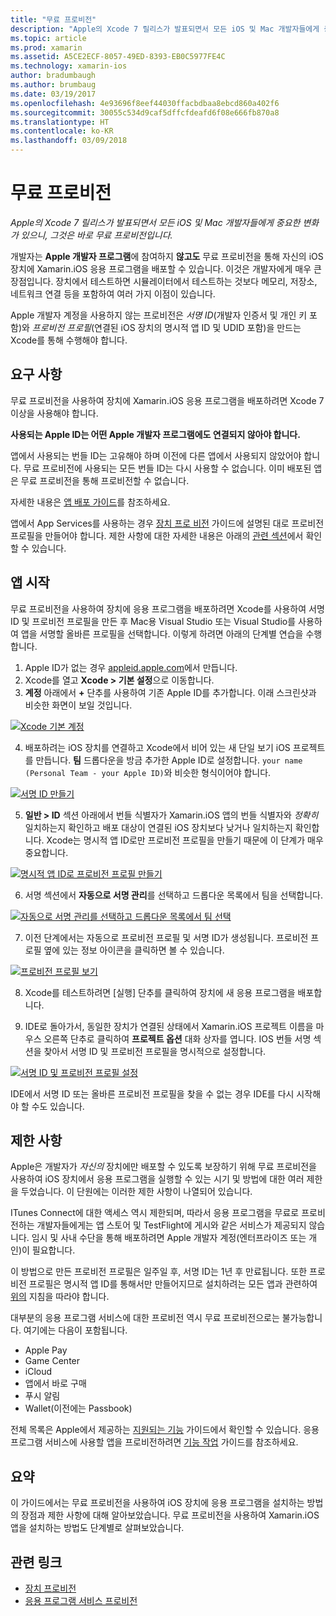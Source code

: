 ```yaml
---
title: "무료 프로비전"
description: "Apple의 Xcode 7 릴리스가 발표되면서 모든 iOS 및 Mac 개발자들에게 중요한 변화가 있으니, 그것은 바로 무료 프로비전입니다."
ms.topic: article
ms.prod: xamarin
ms.assetid: A5CE2ECF-8057-49ED-8393-EB0C5977FE4C
ms.technology: xamarin-ios
author: bradumbaugh
ms.author: brumbaug
ms.date: 03/19/2017
ms.openlocfilehash: 4e93696f8eef44030ffacbdbaa8ebcd860a402f6
ms.sourcegitcommit: 30055c534d9caf5dffcfdeafd6f08e666fb870a8
ms.translationtype: HT
ms.contentlocale: ko-KR
ms.lasthandoff: 03/09/2018
---
```

# <a name="free-provisioning"></a>무료 프로비전

_Apple의 Xcode 7 릴리스가 발표되면서 모든 iOS 및 Mac 개발자들에게 중요한 변화가 있으니, 그것은 바로 무료 프로비전입니다._

개발자는 **Apple 개발자 프로그램**에 참여하지 **않고도** 무료 프로비전을 통해 자신의 iOS 장치에 Xamarin.iOS 응용 프로그램을 배포할 수 있습니다. 이것은 개발자에게 매우 큰 장점입니다. 장치에서 테스트하면 시뮬레이터에서 테스트하는 것보다 메모리, 저장소, 네트워크 연결 등을 포함하여 여러 가지 이점이 있습니다.

Apple 개발자 계정을 사용하지 않는 프로비전은 *서명 ID*(개발자 인증서 및 개인 키 포함)와 *프로비전 프로필*(연결된 iOS 장치의 명시적 앱 ID 및 UDID 포함)을 만드는 Xcode를 통해 수행해야 합니다.

## <a name="requirements"></a>요구 사항

무료 프로비전을 사용하여 장치에 Xamarin.iOS 응용 프로그램을 배포하려면 Xcode 7 이상을 사용해야 합니다.

**사용되는 Apple ID는 어떤 Apple 개발자 프로그램에도 연결되지 않아야 합니다.**

앱에서 사용되는 번들 ID는 고유해야 하며 이전에 다른 앱에서 사용되지 않았어야 합니다. 무료 프로비전에 사용되는 모든 번들 ID는 다시 사용할 수 없습니다. 이미 배포된 앱은 무료 프로비전을 통해 프로비전할 수 없습니다. 

자세한 내용은 [앱 배포 가이드](~/ios/deploy-test/app-distribution/index.md)를 참조하세요.

앱에서 App Services를 사용하는 경우 [장치 프로 비전](~/ios/get-started/installation/device-provisioning/index.md#appservices) 가이드에 설명된 대로 프로비전 프로필을 만들어야 합니다. 제한 사항에 대한 자세한 내용은 아래의 [관련 섹션](#limitations)에서 확인할 수 있습니다.


## <a name="a-namelaunching--launching-your-app"></a><a name="launching" /> 앱 시작

무료 프로비전을 사용하여 장치에 응용 프로그램을 배포하려면 Xcode를 사용하여 서명 ID 및 프로비전 프로필을 만든 후 Mac용 Visual Studio 또는 Visual Studio를 사용하여 앱을 서명할 올바른 프로필을 선택합니다. 이렇게 하려면 아래의 단계별 연습을 수행합니다.

1. Apple ID가 없는 경우 [appleid.apple.com](https://appleid.apple.com/account)에서 만듭니다.
2. Xcode를 열고 **Xcode > 기본 설정**으로 이동합니다.
3. **계정** 아래에서 **+** 단추를 사용하여 기존 Apple ID를 추가합니다. 이래 스크린샷과 비슷한 화면이 보일 것입니다.

  [![](free-provisioning-images/launchapp1.png "Xcode 기본 계정")](free-provisioning-images/launchapp1.png#lightbox)

4. 배포하려는 iOS 장치를 연결하고 Xcode에서 비어 있는 새 단일 보기 iOS 프로젝트를 만듭니다. **팀** 드롭다운을 방금 추가한 Apple ID로 설정합니다. `your name (Personal Team - your Apple ID)`와 비슷한 형식이어야 합니다.

  [![](free-provisioning-images/launchapp2.png "서명 ID 만들기")](free-provisioning-images/launchapp2.png#lightbox)

5. **일반 > ID** 섹션 아래에서 번들 식별자가 Xamarin.iOS 앱의 번들 식별자와 _정확히_ 일치하는지 확인하고 배포 대상이 연결된 iOS 장치보다 낮거나 일치하는지 확인합니다. Xcode는 명시적 앱 ID로만 프로비전 프로필을 만들기 때문에 이 단계가 매우 중요합니다.

  [![](free-provisioning-images/launchapp5.png "명시적 앱 ID로 프로비전 프로필 만들기")](free-provisioning-images/launchapp5.png#lightbox)

6. 서명 섹션에서 **자동으로 서명 관리**를 선택하고 드롭다운 목록에서 팀을 선택합니다.

  [![](free-provisioning-images/launchapp6.png "자동으로 서명 관리를 선택하고 드롭다운 목록에서 팀 선택")](free-provisioning-images/launchapp6.png#lightbox)

7. 이전 단계에서는 자동으로 프로비전 프로필 및 서명 ID가 생성됩니다. 프로비전 프로필 옆에 있는 정보 아이콘을 클릭하면 볼 수 있습니다.

  [![](free-provisioning-images/launchapp7.png "프로비전 프로필 보기")](free-provisioning-images/launchapp7.png#lightbox)

8. Xcode를 테스트하려면 [실행] 단추를 클릭하여 장치에 새 응용 프로그램을 배포합니다.

9. IDE로 돌아가서, 동일한 장치가 연결된 상태에서 Xamarin.iOS 프로젝트 이름을 마우스 오른쪽 단추로 클릭하여 **프로젝트 옵션** 대화 상자를 엽니다. IOS 번들 서명 섹션을 찾아서 서명 ID 및 프로비전 프로필을 명시적으로 설정합니다.

  [![](free-provisioning-images/launchapp8.png "서명 ID 및 프로비전 프로필 설정")](free-provisioning-images/launchapp8.png#lightbox)

IDE에서 서명 ID 또는 올바른 프로비전 프로필을 찾을 수 없는 경우 IDE를 다시 시작해야 할 수도 있습니다.


## <a name="a-namelimitations-limitations"></a><a name="limitations" />제한 사항

Apple은 개발자가 *자신의* 장치에만 배포할 수 있도록 보장하기 위해 무료 프로비전을 사용하여 iOS 장치에서 응용 프로그램을 실행할 수 있는 시기 및 방법에 대한 여러 제한을 두었습니다. 이 단원에는 이러한 제한 사항이 나열되어 있습니다.

ITunes Connect에 대한 액세스 역시 제한되며, 따라서 응용 프로그램을 무료로 프로비전하는 개발자들에게는 앱 스토어 및 TestFlight에 게시와 같은 서비스가 제공되지 않습니다. 임시 및 사내 수단을 통해 배포하려면 Apple 개발자 계정(엔터프라이즈 또는 개인)이 필요합니다.

이 방법으로 만든 프로비전 프로필은 일주일 후, 서명 ID는 1년 후 만료됩니다. 또한 프로비전 프로필은 명시적 앱 ID를 통해서만 만들어지므로 설치하려는 모든 앱과 관련하여 [위의](#launching) 지침을 따라야 합니다.

대부분의 응용 프로그램 서비스에 대한 프로비전 역시 무료 프로비전으로는 불가능합니다. 여기에는 다음이 포함됩니다.

- Apple Pay
- Game Center
- iCloud
- 앱에서 바로 구매
- 푸시 알림
- Wallet(이전에는 Passbook)

전체 목록은 Apple에서 제공하는 [지원되는 기능](https://developer.apple.com/library/prerelease/ios/documentation/IDEs/Conceptual/AppDistributionGuide/SupportedCapabilities/SupportedCapabilities.html#//apple_ref/doc/uid/TP40012582-CH38-SW1) 가이드에서 확인할 수 있습니다. 응용 프로그램 서비스에 사용할 앱을 프로비전하려면 [기능 작업](~/ios/deploy-test/provisioning/capabilities/index.md) 가이드를 참조하세요.


## <a name="summary"></a>요약

이 가이드에서는 무료 프로비전을 사용하여 iOS 장치에 응용 프로그램을 설치하는 방법의 장점과 제한 사항에 대해 알아보았습니다. 무료 프로비전을 사용하여 Xamarin.iOS 앱을 설치하는 방법도 단계별로 살펴보았습니다.

## <a name="related-links"></a>관련 링크

- [장치 프로비전](~/ios/get-started/installation/device-provisioning/index.md)
- [응용 프로그램 서비스 프로비전](~/ios/get-started/installation/device-provisioning/index.md#appservices)

